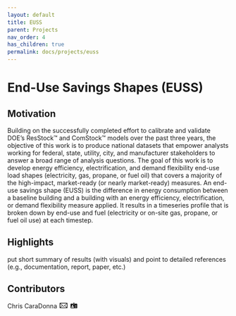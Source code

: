 ```yaml
---
layout: default
title: EUSS
parent: Projects
nav_order: 4
has_children: true
permalink: docs/projects/euss
---
```


# End-Use Savings Shapes (EUSS)

## Motivation
Building on the successfully completed effort to calibrate and validate DOE’s ResStock™ and ComStock™ models over the past three years, the objective of this work is to produce national datasets that empower analysts working for federal, state, utility, city, and manufacturer stakeholders to answer a broad range of analysis questions. The goal of this work is to develop energy efficiency, electrification, and demand flexibility end-use load shapes (electricity, gas, propane, or fuel oil) that covers a majority of the high-impact, market-ready (or nearly market-ready) measures. An end-use savings shape (EUSS) is the difference in energy consumption between a baseline building and a building with an energy efficiency, electrification, or demand flexibility measure applied.  It results in a timeseries profile that is broken down by end-use and fuel (electricity or on-site gas, propane, or fuel oil use) at each timestep.

## Highlights
put short summary of results (with visuals) and point to detailed references (e.g., documentation, report, paper, etc.)

## Contributors
Chris CaraDonna [![email](../../../assets/images/email.png)](mailto:Christopher.CaraDonna@nrel.gov) [![bio](../../../assets/images/bio.png)](https://www.nrel.gov/research/staff/chris-caradonna.html)
